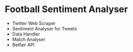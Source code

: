 # Football Sentiment Analyser
- Twitter Web Scraper 
- Sentiment Analyser for Tweets
- Data Handler
- Match Analyser
- Betfair API
